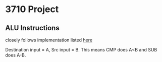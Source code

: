 # 3710 Project

## ALU Instructions

closely follows implementation listed [here](https://my.eng.utah.edu/~cs3710/handouts/cr16a-prog-ref.pdf)

Destination input = A, Src input = B. This means CMP does A<B and SUB does A-B.
